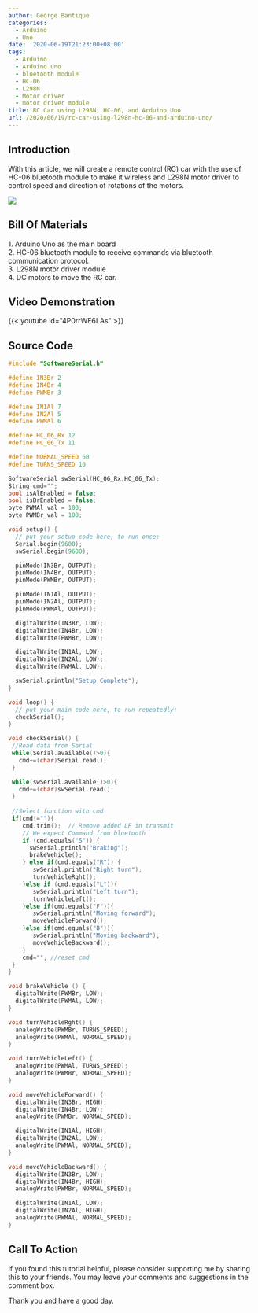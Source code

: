 ```yaml
---
author: George Bantique
categories:
  - Arduino
  - Uno
date: '2020-06-19T21:23:00+08:00'
tags:
  - Arduino
  - Arduino uno
  - bluetooth module
  - HC-06
  - L298N
  - Motor driver
  - motor driver module
title: RC Car using L298N, HC-06, and Arduino Uno
url: /2020/06/19/rc-car-using-l298n-hc-06-and-arduino-uno/
---
```


## **Introduction**
With this article, we will create a remote control (RC) car with the use of HC-06 bluetooth module to make it wireless and L298N motor driver to control speed and direction of rotations of the motors.

[![](https://1.bp.blogspot.com/-bzANxF2VBt0/Xuy7XLYgodI/AAAAAAAAAJ4/TUfPU436S9wWdnQabTZQ3BO6AewI8D0EgCLcBGAsYHQ/w512-h451/L298N%2BRC%2BCar.png)](https://1.bp.blogspot.com/-bzANxF2VBt0/Xuy7XLYgodI/AAAAAAAAAJ4/TUfPU436S9wWdnQabTZQ3BO6AewI8D0EgCLcBGAsYHQ/s1600/L298N%2BRC%2BCar.png)

## **Bill Of Materials**
1\. Arduino Uno as the main board  
2\. HC-06 bluetooth module to receive commands via bluetooth communication protocol.  
3\. L298N motor driver module  
4\. DC motors to move the RC car.

## **Video Demonstration**
{{< youtube id="4P0rrWE6LAs" >}}

## **Source Code**
```cpp { lineNos="true" wrap="true" }
#include "SoftwareSerial.h"

#define IN3Br 2
#define IN4Br 4
#define PWMBr 3

#define IN1Al 7
#define IN2Al 5
#define PWMAl 6

#define HC_06_Rx 12
#define HC_06_Tx 11

#define NORMAL_SPEED 60
#define TURNS_SPEED 10

SoftwareSerial swSerial(HC_06_Rx,HC_06_Tx);
String cmd="";
bool isAlEnabled = false;
bool isBrEnabled = false;
byte PWMAl_val = 100;
byte PWMBr_val = 100;

void setup() {
  // put your setup code here, to run once:
  Serial.begin(9600);
  swSerial.begin(9600);

  pinMode(IN3Br, OUTPUT);
  pinMode(IN4Br, OUTPUT);
  pinMode(PWMBr, OUTPUT);

  pinMode(IN1Al, OUTPUT);
  pinMode(IN2Al, OUTPUT);
  pinMode(PWMAl, OUTPUT);

  digitalWrite(IN3Br, LOW);
  digitalWrite(IN4Br, LOW);
  digitalWrite(PWMBr, LOW);

  digitalWrite(IN1Al, LOW);
  digitalWrite(IN2Al, LOW);
  digitalWrite(PWMAl, LOW);

  swSerial.println("Setup Complete");
}

void loop() {
  // put your main code here, to run repeatedly:
  checkSerial();
}

void checkSerial() {
 //Read data from Serial
 while(Serial.available()>0){
   cmd+=(char)Serial.read();
 }

 while(swSerial.available()>0){
   cmd+=(char)swSerial.read();
 }
 
 //Select function with cmd
 if(cmd!=""){
    cmd.trim();  // Remove added LF in transmit
    // We expect Command from bluetooth
    if (cmd.equals("S")) {
      swSerial.println("Braking");
      brakeVehicle();
    } else if(cmd.equals("R")) {
       swSerial.println("Right turn");
       turnVehicleRght();
    }else if (cmd.equals("L")){
       swSerial.println("Left turn");
       turnVehicleLeft();
    }else if(cmd.equals("F")){
       swSerial.println("Moving forward");   
       moveVehicleForward();
    }else if(cmd.equals("B")){
       swSerial.println("Moving backward");
       moveVehicleBackward();
    }
    cmd=""; //reset cmd
 }
}

void brakeVehicle () {
  digitalWrite(PWMBr, LOW);
  digitalWrite(PWMAl, LOW);
}

void turnVehicleRght() {
  analogWrite(PWMBr, TURNS_SPEED);
  analogWrite(PWMAl, NORMAL_SPEED);
}

void turnVehicleLeft() {
  analogWrite(PWMAl, TURNS_SPEED);
  analogWrite(PWMBr, NORMAL_SPEED);
}

void moveVehicleForward() {
  digitalWrite(IN3Br, HIGH);
  digitalWrite(IN4Br, LOW);
  analogWrite(PWMBr, NORMAL_SPEED);

  digitalWrite(IN1Al, HIGH);
  digitalWrite(IN2Al, LOW);
  analogWrite(PWMAl, NORMAL_SPEED);
}

void moveVehicleBackward() {
  digitalWrite(IN3Br, LOW);
  digitalWrite(IN4Br, HIGH);
  analogWrite(PWMBr, NORMAL_SPEED);

  digitalWrite(IN1Al, LOW);
  digitalWrite(IN2Al, HIGH);
  analogWrite(PWMAl, NORMAL_SPEED);
}
```

## **Call To Action**
If you found this tutorial helpful, please consider supporting me by sharing this to your friends. You may leave your comments and suggestions in the comment box.

Thank you and have a good day.
